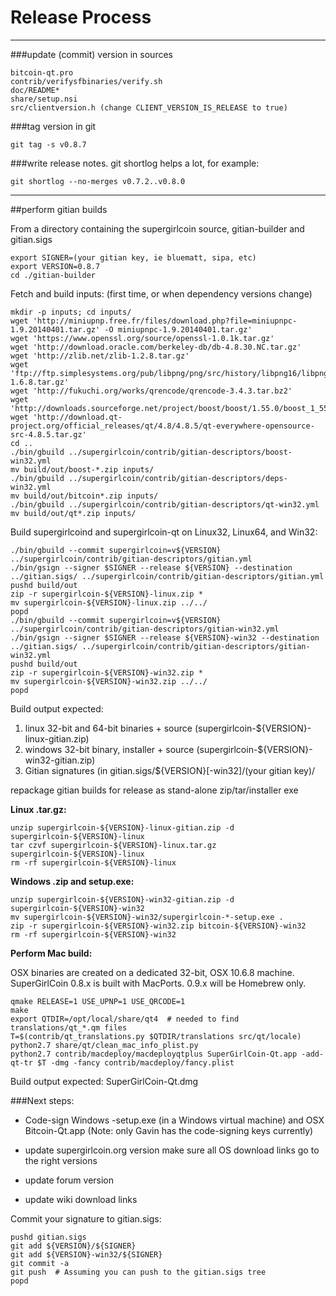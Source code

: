 Release Process
====================

* * *

###update (commit) version in sources


	bitcoin-qt.pro
	contrib/verifysfbinaries/verify.sh
	doc/README*
	share/setup.nsi
	src/clientversion.h (change CLIENT_VERSION_IS_RELEASE to true)

###tag version in git

	git tag -s v0.8.7

###write release notes. git shortlog helps a lot, for example:

	git shortlog --no-merges v0.7.2..v0.8.0

* * *

##perform gitian builds

 From a directory containing the supergirlcoin source, gitian-builder and gitian.sigs
  
	export SIGNER=(your gitian key, ie bluematt, sipa, etc)
	export VERSION=0.8.7
	cd ./gitian-builder

 Fetch and build inputs: (first time, or when dependency versions change)

	mkdir -p inputs; cd inputs/
	wget 'http://miniupnp.free.fr/files/download.php?file=miniupnpc-1.9.20140401.tar.gz' -O miniupnpc-1.9.20140401.tar.gz'
	wget 'https://www.openssl.org/source/openssl-1.0.1k.tar.gz'
	wget 'http://download.oracle.com/berkeley-db/db-4.8.30.NC.tar.gz'
	wget 'http://zlib.net/zlib-1.2.8.tar.gz'
	wget 'ftp://ftp.simplesystems.org/pub/libpng/png/src/history/libpng16/libpng-1.6.8.tar.gz'
	wget 'http://fukuchi.org/works/qrencode/qrencode-3.4.3.tar.bz2'
	wget 'http://downloads.sourceforge.net/project/boost/boost/1.55.0/boost_1_55_0.tar.bz2'
	wget 'http://download.qt-project.org/official_releases/qt/4.8/4.8.5/qt-everywhere-opensource-src-4.8.5.tar.gz'
	cd ..
	./bin/gbuild ../supergirlcoin/contrib/gitian-descriptors/boost-win32.yml
	mv build/out/boost-*.zip inputs/
	./bin/gbuild ../supergirlcoin/contrib/gitian-descriptors/deps-win32.yml
	mv build/out/bitcoin*.zip inputs/
	./bin/gbuild ../supergirlcoin/contrib/gitian-descriptors/qt-win32.yml
	mv build/out/qt*.zip inputs/

 Build supergirlcoind and supergirlcoin-qt on Linux32, Linux64, and Win32:
  
	./bin/gbuild --commit supergirlcoin=v${VERSION} ../supergirlcoin/contrib/gitian-descriptors/gitian.yml
	./bin/gsign --signer $SIGNER --release ${VERSION} --destination ../gitian.sigs/ ../supergirlcoin/contrib/gitian-descriptors/gitian.yml
	pushd build/out
	zip -r supergirlcoin-${VERSION}-linux.zip *
	mv supergirlcoin-${VERSION}-linux.zip ../../
	popd
	./bin/gbuild --commit supergirlcoin=v${VERSION} ../supergirlcoin/contrib/gitian-descriptors/gitian-win32.yml
	./bin/gsign --signer $SIGNER --release ${VERSION}-win32 --destination ../gitian.sigs/ ../supergirlcoin/contrib/gitian-descriptors/gitian-win32.yml
	pushd build/out
	zip -r supergirlcoin-${VERSION}-win32.zip *
	mv supergirlcoin-${VERSION}-win32.zip ../../
	popd

  Build output expected:

  1. linux 32-bit and 64-bit binaries + source (supergirlcoin-${VERSION}-linux-gitian.zip)
  2. windows 32-bit binary, installer + source (supergirlcoin-${VERSION}-win32-gitian.zip)
  3. Gitian signatures (in gitian.sigs/${VERSION}[-win32]/(your gitian key)/

repackage gitian builds for release as stand-alone zip/tar/installer exe

**Linux .tar.gz:**

	unzip supergirlcoin-${VERSION}-linux-gitian.zip -d supergirlcoin-${VERSION}-linux
	tar czvf supergirlcoin-${VERSION}-linux.tar.gz supergirlcoin-${VERSION}-linux
	rm -rf supergirlcoin-${VERSION}-linux

**Windows .zip and setup.exe:**

	unzip supergirlcoin-${VERSION}-win32-gitian.zip -d supergirlcoin-${VERSION}-win32
	mv supergirlcoin-${VERSION}-win32/supergirlcoin-*-setup.exe .
	zip -r supergirlcoin-${VERSION}-win32.zip bitcoin-${VERSION}-win32
	rm -rf supergirlcoin-${VERSION}-win32

**Perform Mac build:**

  OSX binaries are created on a dedicated 32-bit, OSX 10.6.8 machine.
  SuperGirlCoin 0.8.x is built with MacPorts.  0.9.x will be Homebrew only.

	qmake RELEASE=1 USE_UPNP=1 USE_QRCODE=1
	make
	export QTDIR=/opt/local/share/qt4  # needed to find translations/qt_*.qm files
	T=$(contrib/qt_translations.py $QTDIR/translations src/qt/locale)
	python2.7 share/qt/clean_mac_info_plist.py
	python2.7 contrib/macdeploy/macdeployqtplus SuperGirlCoin-Qt.app -add-qt-tr $T -dmg -fancy contrib/macdeploy/fancy.plist

 Build output expected: SuperGirlCoin-Qt.dmg

###Next steps:

* Code-sign Windows -setup.exe (in a Windows virtual machine) and
  OSX Bitcoin-Qt.app (Note: only Gavin has the code-signing keys currently)

* update supergirlcoin.org version
  make sure all OS download links go to the right versions

* update forum version

* update wiki download links

Commit your signature to gitian.sigs:

	pushd gitian.sigs
	git add ${VERSION}/${SIGNER}
	git add ${VERSION}-win32/${SIGNER}
	git commit -a
	git push  # Assuming you can push to the gitian.sigs tree
	popd

